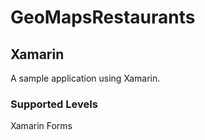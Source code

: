 GeoMapsRestaurants
===
## Xamarin
A sample application using Xamarin.

### Supported Levels
Xamarin Forms

